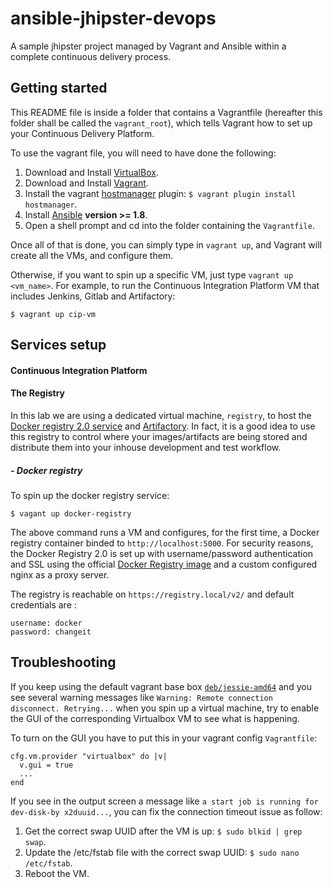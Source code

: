 # ansible-jhipster-devops
A sample jhipster project managed by Vagrant and Ansible within a complete continuous delivery process.


## Getting started

This README file is inside a folder that contains a Vagrantfile (hereafter this folder shall be called the `vagrant_root`), which tells Vagrant how to set up your Continuous Delivery Platform.

To use the vagrant file, you will need to have done the following:

  1. Download and Install [VirtualBox](https://www.virtualbox.org/wiki/Downloads).
  2. Download and Install [Vagrant](https://www.vagrantup.com/downloads.html).
  4. Install the vagrant [hostmanager](https://github.com/smdahlen/vagrant-hostmanager) plugin: `$ vagrant plugin install hostmanager`.
  4. Install [Ansible](http://docs.ansible.com/intro_installation.html) **version >= 1.8**.
  5. Open a shell prompt and cd into the folder containing the `Vagrantfile`.

Once all of that is done, you can simply type in `vagrant up`, and Vagrant will create all the VMs, and configure them.

Otherwise, if you want to spin up a specific VM, just type `vagrant up <vm_name>`. For example, to run the Continuous Integration Platform VM that includes Jenkins, Gitlab and Artifactory:

    $ vagrant up cip-vm


## Services setup

#### Continuous Integration Platform


#### The Registry

In this lab we are using a dedicated virtual machine, `registry`, to host the [Docker registry 2.0 service](https://docs.docker.com/registry/) and [Artifactory](http://www.jfrog.com/artifactory/). In fact, it is a good idea to use this registry to control where your images/artifacts are being stored and distribute them into your inhouse development and test workflow.

##### - Docker registry

To spin up the docker registry service:

	$ vagant up docker-registry

The above command runs a VM and configures, for the first time, a Docker registry container binded to `http://localhost:5000`.
For security reasons, the Docker Registry 2.0 is set up with username/password authentication and SSL using the official [Docker Registry image](https://registry.hub.docker.com/u/library/registry/) and a custom configured nginx as a proxy server.

The registry is reachable on `https://registry.local/v2/` and default credentials are :

	username: docker
	password: changeit

## Troubleshooting

If you keep using the default vagrant base box [`deb/jessie-amd64`](https://vagrantcloud.com/deb/boxes/jessie-amd64) and you see several warning messages like `Warning: Remote connection disconnect. Retrying...` when you spin up a virtual machine, try to enable the GUI of the corresponding Virtualbox VM to see what is happening.

To turn on the GUI you have to put this in your vagrant config `Vagrantfile`:

    cfg.vm.provider "virtualbox" do |v|
      v.gui = true
      ...
    end

If you see in the output screen a message like `a start job is running for dev-disk-by x2duuid...`, you can fix the connection timeout issue as follow:

  1. Get the correct swap UUID after the VM is up: `$ sudo blkid | grep swap`.
  2. Update the /etc/fstab file with the correct swap UUID: `$ sudo nano /etc/fstab`.
  3. Reboot the VM.

